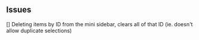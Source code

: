 ## Issues 

[] Deleting items by ID from the mini sidebar, clears all of that ID (ie. doesn't allow duplicate selections)